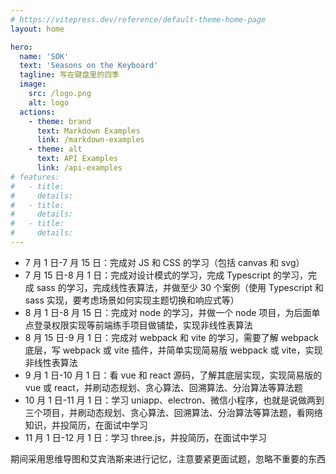 ```yaml
---
# https://vitepress.dev/reference/default-theme-home-page
layout: home

hero:
  name: 'SOK'
  text: 'Seasons on the Keyboard'
  tagline: 写在键盘里的四季
  image:
    src: /logo.png
    alt: logo
  actions:
    - theme: brand
      text: Markdown Examples
      link: /markdown-examples
    - theme: alt
      text: API Examples
      link: /api-examples
# features:
#   - title:
#     details:
#   - title:
#     details:
#   - title:
#     details:
---
```


- 7 月 1 日-7 月 15 日：完成对 JS 和 CSS 的学习（包括 canvas 和 svg）
- 7 月 15 日-8 月 1 日：完成对设计模式的学习，完成 Typescript 的学习，完成 sass 的学习，完成线性表算法，并做至少 30 个案例（使用 Typescript 和 sass 实现，要考虑场景如何实现主题切换和响应式等）
- 8 月 1 日-8 月 15 日：完成对 node 的学习，并做一个 node 项目，为后面单点登录权限实现等前端练手项目做铺垫，实现非线性表算法
- 8 月 15 日-9 月 1 日：完成对 webpack 和 vite 的学习，需要了解 webpack 底层，写 webpack 或 vite 插件，并简单实现简易版 webpack 或 vite，实现非线性表算法
- 9 月 1 日-10 月 1 日：看 vue 和 react 源码，了解其底层实现，实现简易版的 vue 或 react，并刷动态规划、贪心算法、回溯算法、分治算法等算法题
- 10 月 1 日-11 月 1 日：学习 uniapp、electron、微信小程序，也就是说做两到三个项目，并刷动态规划、贪心算法、回溯算法、分治算法等算法题，看网络知识，并投简历，在面试中学习
- 11 月 1 日-12 月 1 日：学习 three.js，并投简历，在面试中学习

期间采用思维导图和艾宾浩斯来进行记忆，注意要紧更面试题，忽略不重要的东西
